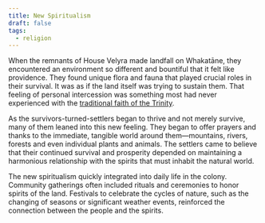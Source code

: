 ```yaml
---
title: New Spiritualism
draft: false
tags:
  - religion
---
```

When the remnants of House Velyra made landfall on Whakatāne, they encountered an environment so different and bountiful that it felt like providence. They found unique flora and fauna that played crucial roles in their survival. It was as if the land itself was trying to sustain them. That feeling of personal intercession was something most had never experienced with the [traditional faith of the Trinity](elemental-trinity.md).

As the survivors-turned-settlers began to thrive and not merely survive, many of them leaned into this new feeling. They began to offer prayers and thanks to the immediate, tangible world around them—mountains, rivers, forests and even individual plants and animals. The settlers came to believe that their continued survival and prosperity depended on maintaining a harmonious relationship with the spirits that must inhabit the natural world.

The new spiritualism quickly integrated into daily life in the colony. Community gatherings often included rituals and ceremonies to honor spirits of the land. Festivals to celebrate the cycles of nature, such as the changing of seasons or significant weather events, reinforced the connection between the people and the spirits.
